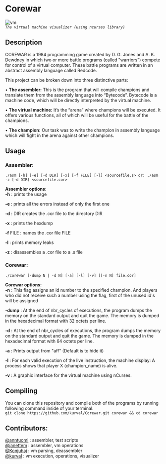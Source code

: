 # Corewar

![vm](corewar.gif)  
*```The virtual machine visualizer (using ncurses library)```*

## Description  
COREWAR is a 1984 programming game created by D. G. Jones and A. K. Dewdney in which two or more battle programs (called "warriors") compete for control of a virtual computer. These battle programs are written in an abstract assembly language called Redcode.  

This project can be broken down into three distinctive parts:  

• **The assembler:** This is the program that will compile champions and translate them from the assembly language into “Bytecode”. Bytecode is a machine code, which will be directly interpreted by the virtual machine.  

• **The virtual machine:** It’s the “arena” where champions will be executed.
It offers various functions, all of which will be useful for the battle of the champions.

• **The champion:** Our task was to write the champion in assembly language which will fight in the arena against other champions.

## Usage
### Assembler:  
```./asm [-h] [-e] [-d DIR] [-x] [-f FILE] [-l] <sourcefile.s> or: ./asm -z [-d DIR] <sourcefile.cor>```  

**Assembler options:**  
**-h** : prints the usage

**-e** : prints all the errors instead of only the first one

**-d** : DIR creates the .cor file to the directory DIR

**-x** : prints the hexdump

**-f** FILE : names the .cor file FILE

**-l** : prints memory leaks

**-z** : disassembles a .cor file to a .s file  

### Corewar:  
```./corewar [-dump N | -d N] [-a] [-l] [-v] [[-n N] file.cor] ```  

**Corewar options:**  
**-n** : This flag assigns an id number to the specified champion. And players who did not receive such a number using the flag, first of the unused id's will be assigned

**-dump** : At the end of nbr_cycles of executions, the program dumps the memory on the standard output and quit the game. The memory is dumped in the hexadecimal format with 32 octets per line.

**-d** : At the end of nbr_cycles of executions, the program dumps the memory on the standard output and quit the game. The memory is dumped in the hexadecimal format with 64 octets per line.

**-a** : Prints output from "aff" (Default is to hide it)

**-l** : For each valid execution of the live instruction, the machine display: A process shows that player X (champion_name) is alive.

**-v** : A graphic interface for the virtual machine using nCurses.  

## Compiling  
You can clone this repository and compile both of the programs by running following command inside of your terminal:  
```git clone https://github.com/kurval/Corewar.git corewar && cd corewar```  

## Contributors:  
[@anntuomi](https://github.com/anntuomi) : assembler, test scripts  
[@janettem](https://github.com/janettem) : assembler, vm operations  
[@Konjuhaj](https://github.com/Konjuhaj) : vm parsing, deassembler  
[@kurval](https://github.com/kurval) : vm execution, operations, visualizer  
